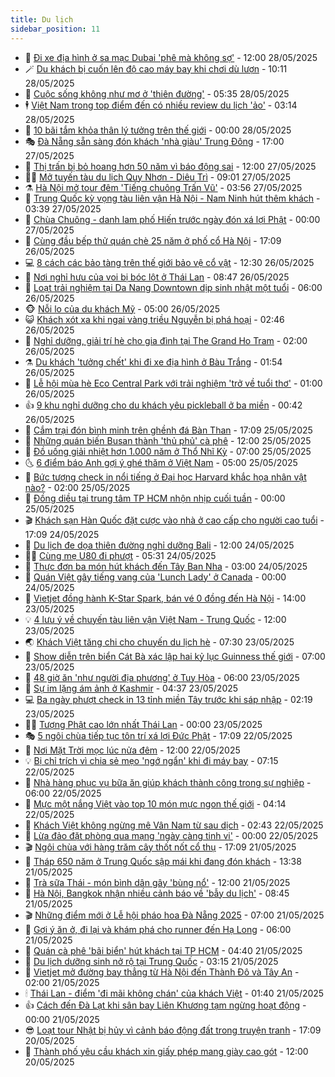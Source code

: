 ```yaml
---
title: Du lịch
sidebar_position: 11
---
```


<!-- vnexpress-du-lich:START -->
- 💂 [Đi xe địa hình ở sa mạc Dubai &#39;phê mà không sợ&#39;](https://vnexpress.net/di-xe-dia-hinh-o-sa-mac-dubai-phe-ma-khong-so-4891102.html) - 12:00 28/05/2025
- 🪄 [Du khách bị cuốn lên độ cao máy bay khi chơi dù lượn](https://vnexpress.net/du-khach-bi-cuon-len-do-cao-may-bay-khi-choi-du-luon-4891634.html) - 10:11 28/05/2025
- 🦅 [Cuộc sống không như mơ ở &#39;thiên đường&#39;](https://vnexpress.net/cuoc-song-khong-nhu-mo-o-thien-duong-4891434.html) - 05:35 28/05/2025
- 🕴 [Việt Nam trong top điểm đến có nhiều review du lịch &#39;ảo&#39;](https://vnexpress.net/viet-nam-trong-top-diem-den-co-nhieu-review-du-lich-ao-4891159.html) - 03:14 28/05/2025
- 👀 [10 bãi tắm khỏa thân lý tưởng trên thế giới](https://vnexpress.net/10-bai-tam-khoa-than-ly-tuong-tren-the-gioi-4891163.html) - 00:00 28/05/2025
- 🎭 [Đà Nẵng sẵn sàng đón khách &#39;nhà giàu&#39; Trung Đông](https://vnexpress.net/da-nang-san-sang-don-khach-nha-giau-trung-dong-4891256.html) - 17:00 27/05/2025
- 🦒 [Thị trấn bị bỏ hoang hơn 50 năm vì báo động sai](https://vnexpress.net/thi-tran-bi-bo-hoang-hon-50-nam-vi-bao-dong-sai-4891144.html) - 12:00 27/05/2025
- 👨‍🏫 [Mở tuyến tàu du lịch Quy Nhơn - Diêu Trì](https://vnexpress.net/mo-tuyen-tau-du-lich-quy-nhon-dieu-tri-4891136.html) - 09:01 27/05/2025
- ⚗️ [Hà Nội mở tour đêm &#39;Tiếng chuông Trấn Vũ&#39;](https://vnexpress.net/ha-noi-mo-tour-dem-tieng-chuong-tran-vu-4890951.html) - 03:56 27/05/2025
- 🥸 [Trung Quốc kỳ vọng tàu liên vận Hà Nội - Nam Ninh hút thêm khách](https://vnexpress.net/trung-quoc-ky-vong-tau-lien-van-ha-noi-nam-ninh-hut-them-khach-4890916.html) - 03:39 27/05/2025
- 🤠 [Chùa Chuông - danh lam phố Hiến trước ngày đón xá lợi Phật](https://vnexpress.net/chua-chuong-danh-lam-pho-hien-truoc-ngay-don-xa-loi-phat-4890589.html) - 00:00 27/05/2025
- 🚀 [Cùng đầu bếp thử quán chè 25 năm ở phố cổ Hà Nội](https://vnexpress.net/cung-dau-bep-thu-quan-che-25-nam-o-pho-co-ha-noi-4890110.html) - 17:09 26/05/2025
- 💻 [8 cách các bảo tàng trên thế giới bảo vệ cổ vật](https://vnexpress.net/8-cach-cac-bao-tang-tren-the-gioi-bao-ve-co-vat-4890674.html) - 12:30 26/05/2025
- 💼 [Nơi nghỉ hưu của voi bị bóc lột ở Thái Lan](https://vnexpress.net/noi-nghi-huu-cua-voi-bi-boc-lot-o-thai-lan-4890475.html) - 08:47 26/05/2025
- 🤡 [Loạt trải nghiệm tại Da Nang Downtown dịp sinh nhật một tuổi](https://vnexpress.net/loat-trai-nghiem-tai-da-nang-downtown-dip-sinh-nhat-mot-tuoi-4890587.html) - 06:00 26/05/2025
- 🐵 [Nỗi lo của du khách Mỹ](https://vnexpress.net/noi-lo-cua-du-khach-my-4890519.html) - 05:00 26/05/2025
- 😺 [Khách xót xa khi ngai vàng triều Nguyễn bị phá hoại](https://vnexpress.net/khach-xot-xa-khi-ngai-vang-trieu-nguyen-bi-pha-hoai-4890307.html) - 02:46 26/05/2025
- 🌈 [Nghỉ dưỡng, giải trí hè cho gia đình tại The Grand Ho Tram](https://vnexpress.net/nghi-duong-giai-tri-he-cho-gia-dinh-tai-the-grand-ho-tram-4889264.html) - 02:00 26/05/2025
- ⚗️ [Du khách &#39;tưởng chết&#39; khi đi xe địa hình ở Bàu Trắng](https://vnexpress.net/du-khach-tuong-chet-khi-di-xe-dia-hinh-o-bau-trang-4890341.html) - 01:54 26/05/2025
- 👀 [Lễ hội mùa hè Eco Central Park với trải nghiệm &#39;trở về tuổi thơ&#39;](https://vnexpress.net/le-hoi-mua-he-eco-central-park-voi-trai-nghiem-tro-ve-tuoi-tho-4890306.html) - 01:00 26/05/2025
- 👍 [9 khu nghỉ dưỡng cho du khách yêu pickleball ở ba miền](https://vnexpress.net/9-khu-nghi-duong-cho-du-khach-yeu-pickleball-o-ba-mien-4889786.html) - 00:42 26/05/2025
- 💄 [Cắm trại đón bình minh trên ghềnh đá Bàn Than](https://vnexpress.net/cam-trai-don-binh-minh-tren-ghenh-da-ban-than-4890087.html) - 17:09 25/05/2025
- 🥷 [Những quán biến Busan thành &#39;thủ phủ&#39; cà phê](https://vnexpress.net/nhung-quan-bien-busan-thanh-thu-phu-ca-phe-4890103.html) - 12:00 25/05/2025
- 📝 [Đồ uống giải nhiệt hơn 1.000 năm ở Thổ Nhĩ Kỳ](https://vnexpress.net/do-uong-giai-nhiet-hon-1-000-nam-o-tho-nhi-ky-4890217.html) - 07:00 25/05/2025
- 🌜 [6 điểm báo Anh gợi ý ghé thăm ở Việt Nam](https://vnexpress.net/6-diem-bao-anh-goi-y-ghe-tham-o-viet-nam-4890034.html) - 05:00 25/05/2025
- 📝 [Bức tượng check in nổi tiếng ở Đại học Harvard khắc họa nhân vật nào?](https://vnexpress.net/buc-tuong-check-in-noi-tieng-o-dai-hoc-harvard-khac-hoa-nhan-vat-nao-4890065.html) - 02:00 25/05/2025
- 🧰 [Đồng diều tại trung tâm TP HCM nhộn nhịp cuối tuần](https://vnexpress.net/dong-dieu-tai-trung-tam-tp-hcm-nhon-nhip-cuoi-tuan-4887961.html) - 00:00 25/05/2025
- 🎬 [Khách sạn Hàn Quốc đặt cược vào nhà ở cao cấp cho người cao tuổi](https://vnexpress.net/khach-san-han-quoc-dat-cuoc-vao-nha-o-cao-cap-cho-nguoi-cao-tuoi-4890053.html) - 17:09 24/05/2025
- 🧐 [Du lịch đe dọa thiên đường nghỉ dưỡng Bali](https://vnexpress.net/du-lich-de-doa-thien-duong-nghi-duong-bali-4890031.html) - 12:00 24/05/2025
- 👨‍🏫 [Cùng mẹ U80 đi phượt](https://vnexpress.net/cung-me-u80-di-phuot-4889877.html) - 05:31 24/05/2025
- 🦣 [Thực đơn ba món hút khách đến Tây Ban Nha](https://vnexpress.net/thuc-don-ba-mon-hut-khach-den-tay-ban-nha-4889488.html) - 03:00 24/05/2025
- 🌋 [Quán Việt gây tiếng vang của &#39;Lunch Lady&#39; ở Canada](https://vnexpress.net/quan-viet-gay-tieng-vang-cua-lunch-lady-o-canada-4889388.html) - 00:00 24/05/2025
- 🦄 [Vietjet đồng hành K-Star Spark, bán vé 0 đồng đến Hà Nội](https://vnexpress.net/vietjet-dong-hanh-k-star-spark-ban-ve-0-dong-den-ha-noi-4889869.html) - 14:00 23/05/2025
- 💡 [4 lưu ý về chuyến tàu liên vận Việt Nam - Trung Quốc](https://vnexpress.net/4-luu-y-ve-chuyen-tau-lien-van-viet-nam-trung-quoc-4889547.html) - 12:00 23/05/2025
- 🌏 [Khách Việt tăng chi cho chuyến du lịch hè](https://vnexpress.net/khach-viet-tang-chi-cho-chuyen-du-lich-he-4889577.html) - 07:30 23/05/2025
- 💂 [Show diễn trên biển Cát Bà xác lập hai kỷ lục Guinness thế giới](https://vnexpress.net/show-dien-tren-bien-cat-ba-xac-lap-hai-ky-luc-guinness-the-gioi-4889660.html) - 07:00 23/05/2025
- 🤩 [48 giờ ăn &#39;như người địa phương&#39; ở Tuy Hòa](https://vnexpress.net/48-gio-an-nhu-nguoi-dia-phuong-o-tuy-hoa-4889598.html) - 06:00 23/05/2025
- 💪 [Sự im lặng ám ảnh ở Kashmir](https://vnexpress.net/su-im-lang-am-anh-o-kashmir-4889533.html) - 04:37 23/05/2025
- 💻 [Ba ngày phượt check in 13 tỉnh miền Tây trước khi sáp nhập](https://vnexpress.net/ba-ngay-phuot-check-in-13-tinh-mien-tay-truoc-khi-sap-nhap-4888709.html) - 02:19 23/05/2025
- 🧑‍💻 [Tượng Phật cao lớn nhất Thái Lan](https://vnexpress.net/tuong-phat-cao-lon-nhat-thai-lan-4881601.html) - 00:00 23/05/2025
- 🎭 [5 ngôi chùa tiếp tục tôn trí xá lợi Đức Phật](https://vnexpress.net/5-ngoi-chua-tiep-tuc-ton-tri-xa-loi-duc-phat-4889225.html) - 17:09 22/05/2025
- 🧐 [Nơi Mặt Trời mọc lúc nửa đêm](https://vnexpress.net/noi-mat-troi-moc-luc-nua-dem-4889259.html) - 12:00 22/05/2025
- 💡 [Bị chỉ trích vì chia sẻ mẹo &#39;ngớ ngẩn&#39; khi đi máy bay](https://vnexpress.net/bi-chi-trich-vi-chia-se-meo-ngo-ngan-khi-di-may-bay-4888906.html) - 07:15 22/05/2025
- 🌊 [Nhà hàng phục vụ bữa ăn giúp khách thành công trong sự nghiệp](https://vnexpress.net/nha-hang-phuc-vu-bua-an-giup-khach-thanh-cong-trong-su-nghiep-4889083.html) - 06:00 22/05/2025
- 🎃 [Mực một nắng Việt vào top 10 món mực ngon thế giới](https://vnexpress.net/muc-mot-nang-viet-vao-top-10-mon-muc-ngon-the-gioi-4889033.html) - 04:14 22/05/2025
- 🧠 [Khách Việt không ngừng mê Vân Nam từ sau dịch](https://vnexpress.net/khach-viet-khong-ngung-me-van-nam-tu-sau-dich-4888942.html) - 02:43 22/05/2025
- 💄 [Lừa đảo đặt phòng qua mạng &#39;ngày càng tinh vi&#39;](https://vnexpress.net/lua-dao-dat-phong-qua-mang-ngay-cang-tinh-vi-4888920.html) - 00:00 22/05/2025
- 🎬 [Ngôi chùa với hàng trăm cây thốt nốt cổ thụ](https://vnexpress.net/ngoi-chua-voi-hang-tram-cay-thot-not-co-thu-4888833.html) - 17:09 21/05/2025
- 🐻 [Tháp 650 năm ở Trung Quốc sập mái khi đang đón khách](https://vnexpress.net/thap-650-nam-o-trung-quoc-sap-mai-khi-dang-don-khach-4888941.html) - 13:38 21/05/2025
- 🌝 [Trà sữa Thái - món bình dân gây &#39;bùng nổ&#39;](https://vnexpress.net/tra-sua-thai-mon-binh-dan-gay-bung-no-4888705.html) - 12:00 21/05/2025
- 🤩 [Hà Nội, Bangkok nhận nhiều cảnh báo về &#39;bẫy du lịch&#39;](https://vnexpress.net/ha-noi-bangkok-nhan-nhieu-canh-bao-ve-bay-du-lich-4888596.html) - 08:45 21/05/2025
- 🎬 [Những điểm mới ở Lễ hội pháo hoa Đà Nẵng 2025](https://vnexpress.net/nhung-diem-moi-o-le-hoi-phao-hoa-da-nang-2025-4887814.html) - 07:00 21/05/2025
- 🦩 [Gợi ý ăn ở, đi lại và khám phá cho runner đến Hạ Long](https://vnexpress.net/goi-y-an-o-di-lai-va-kham-pha-cho-runner-den-ha-long-4888555.html) - 06:00 21/05/2025
- 🦍 [Quán cà phê &#39;bãi biển&#39; hút khách tại TP HCM](https://vnexpress.net/quan-ca-phe-bai-bien-hut-khach-tai-tp-hcm-4888114.html) - 04:40 21/05/2025
- 👀 [Du lịch dưỡng sinh nở rộ tại Trung Quốc](https://vnexpress.net/du-lich-duong-sinh-no-ro-tai-trung-quoc-4887982.html) - 03:15 21/05/2025
- 🧰 [Vietjet mở đường bay thẳng từ Hà Nội đến Thành Đô và Tây An](https://vnexpress.net/vietjet-mo-duong-bay-thang-tu-ha-noi-den-thanh-do-va-tay-an-4888536.html) - 02:00 21/05/2025
- 🕯 [Thái Lan - điểm &#39;đi mãi không chán&#39; của khách Việt](https://vnexpress.net/thai-lan-diem-di-mai-khong-chan-cua-khach-viet-4888419.html) - 01:40 21/05/2025
- 👍 [Cách đến Đà Lạt khi sân bay Liên Khương tạm ngừng hoạt động](https://vnexpress.net/cach-den-da-lat-khi-san-bay-lien-khuong-tam-ngung-hoat-dong-4888344.html) - 00:00 21/05/2025
- 😎 [Loạt tour Nhật bị hủy vì cảnh báo động đất trong truyện tranh](https://vnexpress.net/loat-tour-nhat-bi-huy-vi-canh-bao-dong-dat-trong-truyen-tranh-4888481.html) - 17:09 20/05/2025
- 🐘 [Thành phố yêu cầu khách xin giấy phép mang giày cao gót](https://vnexpress.net/thanh-pho-yeu-cau-khach-xin-giay-phep-mang-giay-cao-got-4888362.html) - 12:00 20/05/2025<!-- vnexpress-du-lich:END -->
